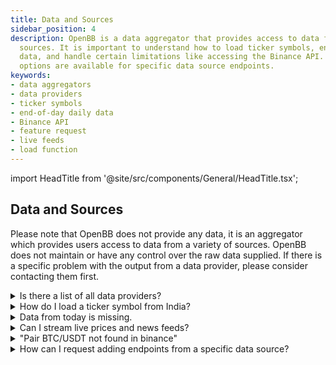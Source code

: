 ```yaml
---
title: Data and Sources
sidebar_position: 4
description: OpenBB is a data aggregator that provides access to data from various
  sources. It is important to understand how to load ticker symbols, end-of-day daily
  data, and handle certain limitations like accessing the Binance API. Feature request
  options are available for specific data source endpoints.
keywords:
- data aggregators
- data providers
- ticker symbols
- end-of-day daily data
- Binance API
- feature request
- live feeds
- load function
---
```


import HeadTitle from '@site/src/components/General/HeadTitle.tsx';

<HeadTitle title="Data and Sources - Faqs | OpenBB SDK Docs" />


## Data and Sources

Please note that OpenBB does not provide any data, it is an aggregator which provides users access to data from a variety of sources. OpenBB does not maintain or have any control over the raw data supplied. If there is a specific problem with the output from a data provider, please consider contacting them first.

<details><summary>Is there a list of all data providers?</summary>

The complete list is found [here](https://docs.openbb.co/terminal/usage/guides/api-keys)

</details>

<details><summary>How do I load a ticker symbol from India?</summary>

Ticker symbols listed on exchanges outside of the US will have a suffix attached, for example, Rico Auto Industries Limited:

```console
df = openbb.stocks.load("ricoauto.ns")
```

The precise naming convention will differ by source, reference each source's own documentation for specific details.

</details>

<details><summary>Data from today is missing.</summary>

By default, the load function requests end-of-day daily data and is not included until the EOD summary has been published. The current day's data is considered intraday and is loaded when the `interval` argument is present.

```console
df = openbb.stocks.load(SPY, interval = 60)
```

</details>

<details><summary>Can I stream live prices and news feeds?</summary>

It is not currently possible to stream live feeds with the OpenBB SDK.

</details>

<details><summary>"Pair BTC/USDT not found in binance"</summary>

US-based users are currently unable to access the Binance API. Please try loading the pair from a different source, for example:

`load btc --source CCXT --exchange kraken`

</details>

<details><summary>How can I request adding endpoints from a specific data source?</summary>

Please [request a feature](https://openbb.co/request-a-feature) by submitting a new request.

</details>
